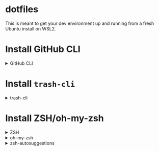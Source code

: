 # dotfiles

This is meant to get your dev environment up and running from a fresh Ubuntu install on WSL2.

# Install GitHub CLI

<details>
  <summary>GitHub CLI</summary>
  
  ```
  sudo apt install gh
  gh auth login
  ```
 
  - select 'GitHub.com'
  - select HTTPS
  - Yes to authenticate with GitHub credentials
  - Log in with a web browser
</details>


# Install `trash-cli`

<details>
  <summary>trash-cli</summary>
  
  Main reason for this tool is that WSL does not have a recycle bin.
  
  `trash-cli` provides a safer way to delete files and folders, allowing them to be recovered.
  
  ```
  sudo apt install trash-cli
  ```
  
  Note that there are several aliases for this tool in the `.zshrc` file
</details>


# Install ZSH/oh-my-zsh

<details>
  <summary>ZSH</summary>
 
  ```
  sudo apt install zsh
  
  # verify installation
  zsh --version

  # set as default shell
  chsh -s $(which zsh)
  ```
  
  - Exit terminal
  - Re-open terminal
  - You are then prompted with a list of options regarding `.zshrc` file
    - Select option `(0)`
  

</details>

<details>
  <summary>oh-my-zsh</summary>
  Note that `zsh` must be installed prior to installing `oh-my-zsh`
  
  ```
  sh -c "$(curl -fsSL https://raw.githubusercontent.com/ohmyzsh/ohmyzsh/master/tools/install.sh)"
  ```

  - Then copy the contents of the `.zshrc` in this repo into `~/.zshrc`
</details>

<details>
  <summary>zsh-autosuggestions</summary>
  ```
  git clone https://github.com/zsh-users/zsh-autosuggestions ${ZSH_CUSTOM:-~/.oh-my-zsh/custom}/plugins/zsh-autosuggestions
  ```
</details>
